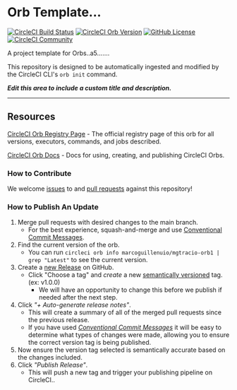 # Orb Template...


[![CircleCI Build Status](https://circleci.com/gh/marcoguillenuio/marcoguillenuio.svg?style=shield "CircleCI Build Status")](https://circleci.com/gh/marcoguillenuio/marcoguillenuio) [![CircleCI Orb Version](https://badges.circleci.com/orbs/marcoguillenuio/mgtracio-orb1.svg)](https://circleci.com/orbs/registry/orb/marcoguillenuio/mgtracio-orb1) [![GitHub License](https://img.shields.io/badge/license-MIT-lightgrey.svg)](https://raw.githubusercontent.com/marcoguillenuio/marcoguillenuio/master/LICENSE) [![CircleCI Community](https://img.shields.io/badge/community-CircleCI%20Discuss-343434.svg)](https://discuss.circleci.com/c/ecosystem/orbs)



A project template for Orbs..a5.......


This repository is designed to be automatically ingested and modified by the CircleCI CLI's `orb init` command.

_**Edit this area to include a custom title and description.**_

---

## Resources

[CircleCI Orb Registry Page](https://circleci.com/orbs/registry/orb/marcoguillenuio/mgtracio-orb1) - The official registry page of this orb for all versions, executors, commands, and jobs described.

[CircleCI Orb Docs](https://circleci.com/docs/2.0/orb-intro/#section=configuration) - Docs for using, creating, and publishing CircleCI Orbs.

### How to Contribute

We welcome [issues](https://github.com/marcoguillenuio/marcoguillenuio/issues) to and [pull requests](https://github.com/marcoguillenuio/marcoguillenuio/pulls) against this repository!

### How to Publish An Update
1. Merge pull requests with desired changes to the main branch.
    - For the best experience, squash-and-merge and use [Conventional Commit Messages](https://conventionalcommits.org/).
2. Find the current version of the orb.
    - You can run `circleci orb info marcoguillenuio/mgtracio-orb1 | grep "Latest"` to see the current version.
3. Create a [new Release](https://github.com/marcoguillenuio/marcoguillenuio/releases/new) on GitHub.
    - Click "Choose a tag" and _create_ a new [semantically versioned](http://semver.org/) tag. (ex: v1.0.0)
        - We will have an opportunity to change this before we publish if needed after the next step.
4.  Click _"+ Auto-generate release notes"_.
    - This will create a summary of all of the merged pull requests since the previous release.
    - If you have used _[Conventional Commit Messages](https://conventionalcommits.org/)_ it will be easy to determine what types of changes were made, allowing you to ensure the correct version tag is being published.
5. Now ensure the version tag selected is semantically accurate based on the changes included.
6. Click _"Publish Release"_.
    - This will push a new tag and trigger your publishing pipeline on CircleCI..